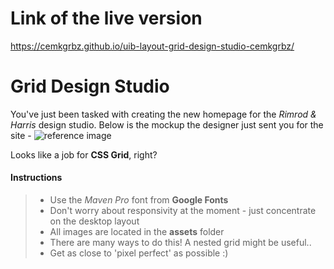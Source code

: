 # Link of the live version

https://cemkgrbz.github.io/uib-layout-grid-design-studio-cemkgrbz/

# Grid Design Studio

You've just been tasked with creating the new homepage for the _Rimrod & Harris_ design studio. Below is the mockup the designer just sent you for the site -
![reference image](assets/reference-image.png)

Looks like a job for **CSS Grid**, right?

#### Instructions

> - Use the _Maven Pro_ font from **Google Fonts**
> - Don't worry about responsivity at the moment - just concentrate on the desktop layout
> - All images are located in the **assets** folder
> - There are many ways to do this! A nested grid might be useful..
> - Get as close to 'pixel perfect' as possible :)
 
